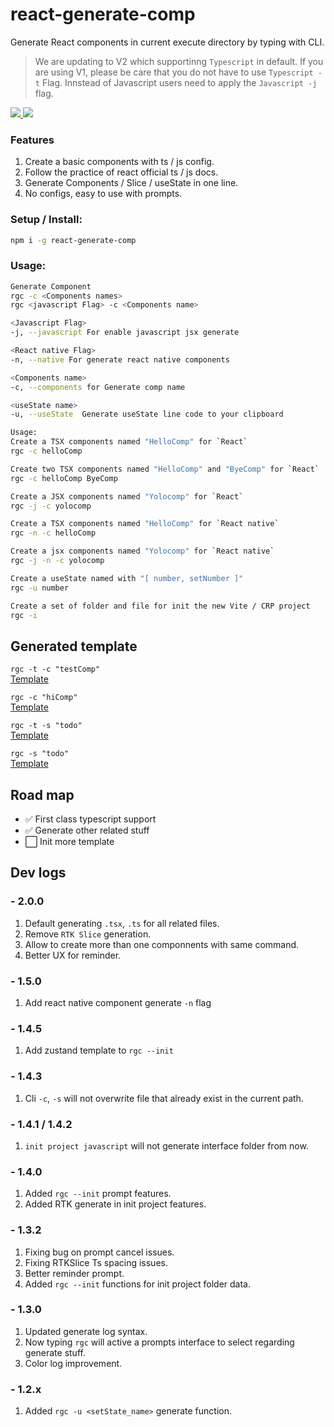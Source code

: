 # react-generate-comp

Generate React components in current execute directory by typing with CLI.

> We are updating to V2 which supportinng `Typescript` in default. If you are using V1, please be care that you do not have to use `Typescript -t` Flag. Innstead of Javascript users need to apply the `Javascript -j` flag.

<p align="left">

<a href="https://www.npmjs.com/package/react-generate-comp"> <img src="https://img.shields.io/npm/v/react-generate-comp" /> </a>
<a href="https://github.com/r48n34/react-generate-comp"><img src="https://img.shields.io/github/actions/workflow/status/r48n34/react-generate-comp/test.yml" /></a>

</p>

### Features
1. Create a basic components with ts / js config.  
2. Follow the practice of react official ts / js docs.
3. Generate Components / Slice / useState in one line.
4. No configs, easy to use with prompts.

### Setup / Install:
``` bash
npm i -g react-generate-comp
```

### Usage:
``` bash
Generate Component
rgc -c <Components names>  
rgc <javascript Flag> -c <Components name> 

<Javascript Flag>  
-j, --javascript For enable javascript jsx generate 

<React native Flag>  
-n, --native For generate react native components

<Components name>  
-c, --components for Generate comp name

<useState name>  
-u, --useState  Generate useState line code to your clipboard

Usage:
Create a TSX components named "HelloComp" for `React`
rgc -c helloComp

Create two TSX components named "HelloComp" and "ByeComp" for `React`
rgc -c helloComp ByeComp

Create a JSX components named "Yolocomp" for `React`
rgc -j -c yolocomp

Create a TSX components named "HelloComp" for `React native`
rgc -n -c helloComp

Create a jsx components named "Yolocomp" for `React native`
rgc -j -n -c yolocomp

Create a useState named with "[ number, setNumber ]"
rgc -u number

Create a set of folder and file for init the new Vite / CRP project
rgc -i

```

## Generated template
```rgc -t -c "testComp"```   
[Template](https://github.com/r48n34/react-generate-comp/tree/main/template/TestComp.tsx)

```rgc -c "hiComp"```  
[Template](https://github.com/r48n34/react-generate-comp/tree/main/template/HiComp.jsx)

```rgc -t -s "todo"```  
[Template](https://github.com/r48n34/react-generate-comp/tree/main/template/TodoSlice.tsx)

```rgc -s "todo"```  
[Template](https://github.com/r48n34/react-generate-comp/tree/main/template/TodoSlice.jsx)

## Road map  
- ✅ First class typescript support  
- ✅ Generate other related stuff
- ⬜️ Init more template

## Dev logs

### - 2.0.0
1. Default generating `.tsx`, `.ts` for all related files.
2. Remove `RTK Slice` generation.
3. Allow to create more than one componnents with same command.
4. Better UX for reminder.

### - 1.5.0
1. Add react native component generate `-n` flag

### - 1.4.5
1. Add zustand template to `rgc --init`

### - 1.4.3
1. Cli `-c`, `-s` will not overwrite file that already exist in the current path.

### - 1.4.1 / 1.4.2
1. `init project javascript` will not generate interface folder from now.

### - 1.4.0
1. Added `rgc --init` prompt features.
2. Added RTK generate in init project features.

### - 1.3.2
1. Fixing bug on prompt cancel issues.
2. Fixing RTKSlice Ts spacing issues.
3. Better reminder prompt.
4. Added `rgc --init` functions for init project folder data.

### - 1.3.0
1. Updated generate log syntax.  
2. Now typing `rgc` will active a prompts interface to select regarding generate stuff.   
3. Color log improvement.  

### - 1.2.x  
1. Added `rgc -u <setState_name>` generate function.  
